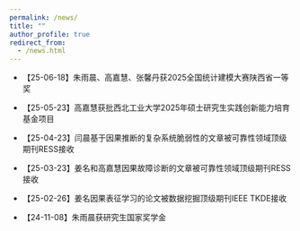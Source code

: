 ```yaml
---
permalink: /news/
title: ""
author_profile: true
redirect_from: 
  - /news.html
---
```


- 【25-06-18】朱雨晨、高嘉慧、张馨丹获2025全国统计建模大赛陕西省一等奖

- 【25-05-23】高嘉慧获批西北工业大学2025年硕士研究生实践创新能力培育基金项目

- 【25-04-23】闫晨基于因果推断的复杂系统脆弱性的文章被可靠性领域顶级期刊RESS接收

- 【25-03-23】姜名和高嘉慧因果故障诊断的文章被可靠性领域顶级期刊RESS接收

- 【25-02-26】姜名因果表征学习的论文被数据挖掘顶级期刊IEEE TKDE接收

- 【24-11-08】朱雨晨获研究生国家奖学金

  
  
  

